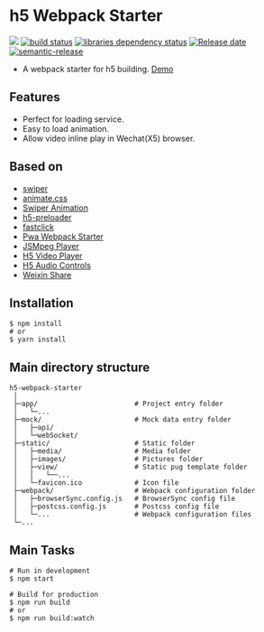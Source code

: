 # h5 Webpack Starter

![][workflows-badge-image]
[![build status][travis-image]][travis-url]
[![libraries dependency status][libraries-status-image]][libraries-status-url]
[![Release date][release-date-image]][release-url]
[![semantic-release][semantic-image]][semantic-url]

* A webpack starter for h5 building. [Demo][github-pages-url]

## Features
* Perfect for loading service.
* Easy to load animation.
* Allow video inline play in Wechat(X5) browser.

## Based on 
* [swiper](https://github.com/nolimits4web/Swiper)
* [animate.css](https://github.com/daneden/animate.css)
* [Swiper Animation](https://github.com/cycjimmy/swiper-animation)
* [h5-preloader](https://github.com/cycjimmy/h5-preloader)
* [fastclick](https://github.com/ftlabs/fastclick)
* [Pwa Webpack Starter](https://github.com/cycjimmy/pwa-webpack-starter)
* [JSMpeg Player](https://github.com/cycjimmy/jsmpeg-player)
* [H5 Video Player](https://github.com/cycjimmy/h5-video-player)
* [H5 Audio Controls](https://github.com/cycjimmy/h5-audio-controls)
* [Weixin Share](https://github.com/cycjimmy/weixin-share)

## Installation
```shell
$ npm install
# or
$ yarn install
```

## Main directory structure
```text
h5-webpack-starter
 │
 ├─app/                        # Project entry folder
 │   └─...
 ├─mock/                       # Mock data entry folder
 │   ├─api/
 │   └─webSocket/
 ├─static/                     # Static folder
 │   ├─media/                  # Media folder
 │   ├─images/                 # Pictures folder
 │   ├─view/                   # Static pug template folder
 │   │   └──...
 │   └─favicon.ico             # Icon file
 ├─webpack/                    # Webpack configuration folder
 │   ├─browserSync.config.js   # BrowserSync config file
 │   ├─postcss.config.js       # Postcss config file
 │   └─...                     # Webpack configuration files
 └─...
```

## Main Tasks
```shell
# Run in development
$ npm start

# Build for production
$ npm run build
# or
$ npm run build:watch
```

<!-- Links: -->
[workflows-badge-image]: https://github.com/cycjimmy/h5-webpack-starter/workflows/Test%20CI/badge.svg
[travis-image]: https://img.shields.io/travis/cycjimmy/h5-webpack-starter
[travis-url]: https://travis-ci.org/cycjimmy/h5-webpack-starter
[libraries-status-image]: https://img.shields.io/librariesio/release/github/cycjimmy/h5-webpack-starter
[libraries-status-url]: https://libraries.io/github/cycjimmy/h5-webpack-starter
[release-date-image]: https://img.shields.io/github/release-date/cycjimmy/h5-webpack-starter
[release-url]: https://github.com/cycjimmy/h5-webpack-starter/releases
[semantic-image]: https://img.shields.io/badge/%20%20%F0%9F%93%A6%F0%9F%9A%80-semantic--release-e10079.svg
[semantic-url]: https://github.com/semantic-release/semantic-release
[github-pages-url]: https://cycjimmy.github.io/h5-webpack-starter/
